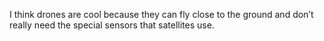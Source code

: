 I think drones are cool because they can fly close to the ground and don’t really need the special sensors that satellites use.
